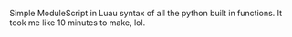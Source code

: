 Simple ModuleScript in Luau syntax of all the python built in functions. It took me like 10 minutes to make, lol.
